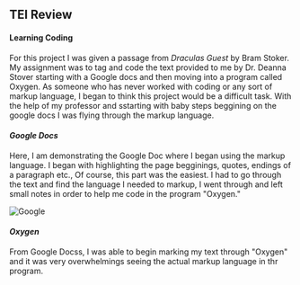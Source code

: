## TEI Review

#### Learning Coding 
For this project I was given a passage from _Draculas Guest_ by Bram Stoker. My assignment was to tag and code the text provided to me by Dr. Deanna Stover starting with a Google docs and then moving into a program called Oxygen. As someone who has never worked with coding or any sort of markup language, I began to think this project would be a difficult task. With the help of my professor and sstarting with baby steps beggining on the google docs I was flying through the markup language. 


#### ***Google Docs***

Here, I am demonstrating the Google Doc where I began using the markup language. I began with highlighting the page begginings, quotes, endings of a paragraph etc., Of course, this part was the easiest. I had to go through the text and find the language I needed to markup, I went through and left small notes in order to help me code in the program "Oxygen." 




![Google](https://AdaChicas3.github.io/Ada-Chicas-CNU/images/kp.png)



#### ***Oxygen***

From Google Docss, I was able to begin marking my text through "Oxygen" and it was very overwhelmings seeing the actual markup language in thr program. 

